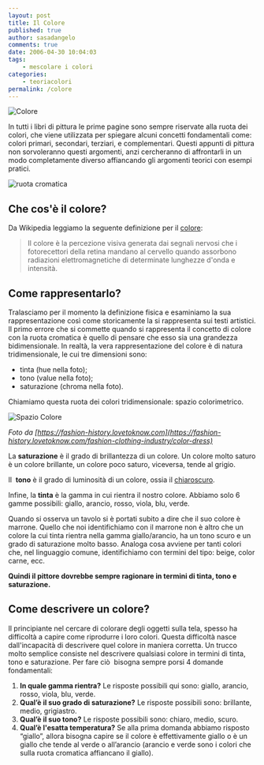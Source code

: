 ```yaml
---
layout: post
title: Il Colore
published: true
author: sasadangelo
comments: true
date: 2006-04-30 10:04:03
tags:
    - mescolare i colori
categories:
    - teoriacolori
permalink: /colore
---
```


![Colore](https://www.disegnoepittura.it/wp-content/uploads/munsell.jpg "Colore")

In tutti i libri di pittura le prime pagine sono sempre riservate alla ruota dei colori, che viene utilizzata per spiegare alcuni concetti fondamentali come: colori primari, secondari, terziari, e complementari. Questi appunti di pittura non sorvoleranno questi argomenti, anzi cercheranno di affrontarli in un modo completamente diverso affiancando gli argomenti teorici con esempi pratici.

![ruota cromatica](https://www.disegnoepittura.it/wp-content/uploads/hotice.gif "hotice")

## Che cos'è il colore?

Da Wikipedia leggiamo la seguente definizione per il [colore](https://it.wikipedia.org/wiki/Colore "Colore"):

> Il colore è la percezione visiva generata dai segnali nervosi che i fotorecettori della retina mandano al cervello quando assorbono radiazioni elettromagnetiche di determinate lunghezze d'onda e intensità.

## Come rappresentarlo?

Tralasciamo per il momento la definizione fisica e esaminiamo la sua rappresentazione così come storicamente la si rappresenta sui testi artistici. Il primo errore che si commette quando si rappresenta il concetto di colore con la ruota cromatica è quello di pensare che esso sia una grandezza bidimensionale. In realtà, la vera rappresentazione del colore è di natura tridimensionale, le cui tre dimensioni sono:

- tinta (hue nella foto);
- tono (value nella foto);
- saturazione (chroma nella foto).

Chiamiamo questa ruota dei colori tridimensionale: spazio colorimetrico.

![Spazio Colore](https://www.disegnoepittura.it/wp-content/uploads/spazio-colori.png)

_Foto da [https://fashion-history.lovetoknow.com](https://fashion-history.lovetoknow.com/fashion-clothing-industry/color-dress)_

La **saturazione** è il grado di brillantezza di un colore. Un colore molto saturo è un colore brillante, un colore poco saturo, viceversa, tende al grigio.

Il  **tono** è il grado di luminosità di un colore, ossia il [chiaroscuro](https://www.disegnoepittura.it/chiaroscuro/ "Chiaroscuro").

Infine, la **tinta** è la gamma in cui rientra il nostro colore. Abbiamo solo 6 gamme possibili: giallo, arancio, rosso, viola, blu, verde.

Quando si osserva un tavolo si è portati subito a dire che il suo colore è marrone. Quello che noi identifichiamo con il marrone non è altro che un colore la cui tinta rientra nella gamma giallo/arancio, ha un tono scuro e un grado di saturazione molto basso. Analoga cosa avviene per tanti colori che, nel linguaggio comune, identifichiamo con termini del tipo: beige, color carne, ecc.

**Quindi il pittore dovrebbe sempre ragionare in termini di tinta, tono e saturazione.**

## Come descrivere un colore?

Il principiante nel cercare di colorare degli oggetti sulla tela, spesso ha difficoltà a capire come riprodurre i loro colori. Questa difficoltà nasce dall'incapacità di descrivere quel colore in maniera corretta. Un trucco molto semplice consiste nel descrivere qualsiasi colore in termini di tinta, tono e saturazione. Per fare ciò  bisogna sempre porsi 4 domande fondamentali:

1. **In quale gamma rientra?** Le risposte possibili qui sono: giallo, arancio, rosso, viola, blu, verde.
2. **Qual’è il suo grado di saturazione?** Le risposte possibili sono: brillante, medio, grigiastro.
3. **Qual’è il suo tono?** Le risposte possibili sono: chiaro, medio, scuro.
4. **Qual’è l'esatta temperatura?** Se alla prima domanda abbiamo risposto “giallo”, allora bisogna capire se il colore è effettivamente giallo o è un giallo che tende al verde o all’arancio (arancio e verde sono i colori che sulla ruota cromatica affiancano il giallo).
